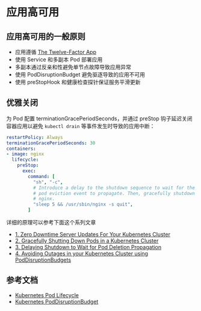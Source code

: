 # 应用高可用

## 应用高可用的一般原则

* 应用遵循 [The Twelve-Factor App](https://12factor.net/zh_cn/)
* 使用 Service 和多副本 Pod 部署应用
* 多副本通过反亲和性避免单节点故障导致应用异常
* 使用 PodDisruptionBudget 避免驱逐导致的应用不可用
* 使用 preStopHook 和健康检查探针保证服务平滑更新

## 优雅关闭

为 Pod 配置 terminationGracePeriodSeconds，并通过 preStop 钩子延迟关闭容器应用以避免 `kubectl drain` 等事件发生时导致的应用中断：

```yaml
restartPolicy: Always
terminationGracePeriodSeconds: 30
containers:
- image: nginx
  lifecycle:
    preStop:
      exec:
        command: [
          "sh", "-c",
          # Introduce a delay to the shutdown sequence to wait for the
          # pod eviction event to propagate. Then, gracefully shutdown
          # nginx.
          "sleep 5 && /usr/sbin/nginx -s quit",
        ]
```

详细的原理可以参考下面这个系列文章

* [1. Zero Downtime Server Updates For Your Kubernetes Cluster](https://blog.gruntwork.io/zero-downtime-server-updates-for-your-kubernetes-cluster-902009df5b33)
* [2. Gracefully Shutting Down Pods in a Kubernetes Cluster](https://blog.gruntwork.io/gracefully-shutting-down-pods-in-a-kubernetes-cluster-328aecec90d)
* [3. Delaying Shutdown to Wait for Pod Deletion Propagation](https://blog.gruntwork.io/delaying-shutdown-to-wait-for-pod-deletion-propagation-445f779a8304)
* [4. Avoiding Outages in your Kubernetes Cluster using PodDisruptionBudgets](https://blog.gruntwork.io/avoiding-outages-in-your-kubernetes-cluster-using-poddisruptionbudgets-ef6a4baa5085)

## 参考文档

* [Kubernetes Pod Lifecycle](https://kubernetes.io/docs/concepts/workloads/pods/pod-lifecycle/)
* [Kubernetes PodDisruptionBudget](https://kubernetes.io/docs/concepts/workloads/pods/disruptions/)

